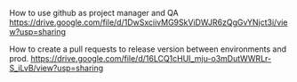 How to use github as project manager and QA
https://drive.google.com/file/d/1DwSxciivMG9SkViDWJR6zQgGvYNjct3i/view?usp=sharing

How to create a pull requests to release  version between environments and prod.
https://drive.google.com/file/d/16LCQ1cHUI_mju-o3mDutWWRLr-S_iLvB/view?usp=sharing

